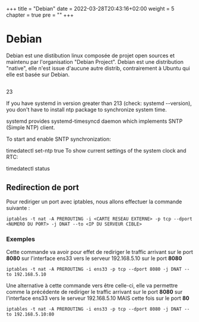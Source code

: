 +++
title = "Debian"
date = 2022-03-28T20:43:16+02:00
weight = 5
chapter = true
pre = ""
+++

# Debian

Debian est une distibution linux composée de projet open sources et maintenu par l'organisation "Debian Project". Debian est une distribution "native", elle n'est issue d'aucune autre distrib, contrairement à Ubuntu qui elle est basée sur Debian.


## 
23

If you have systemd in version greater than 213 (check: systemd --version), you don't have to install ntp package to synchronize system time.

systemd provides systemd-timesyncd daemon which implements SNTP (Simple NTP) client.

To start and enable SNTP synchronization:

timedatectl set-ntp true
To show current settings of the system clock and RTC:

timedatectl status

## Redirection de port 

Pour rediriger un port avec iptables, nous allons effectuer la commande suivante : 

```
iptables -t nat -A PREROUTING -i <CARTE RESEAU EXTERNE> -p tcp --dport <NUMERO DU PORT> -j DNAT --to <IP DU SERVEUR CIBLE>

```

### Exemples 

Cette commande va avoir pour effet de rediriger le traffic arrivant sur le port __8080__ sur l'interface ens33 vers le serveur 192.168.5.10 sur le port __8080__

```
iptables -t nat -A PREROUTING -i ens33 -p tcp --dport 8080 -j DNAT --to 192.168.5.10
```

Une alternative à cette commande vers être celle-ci, elle va permettre comme la précédente de rediriger le traffic arrivant sur le port __8080__ sur l'interface ens33 vers le serveur 192.168.5.10 MAIS cette fois sur le port __80__

```
iptables -t nat -A PREROUTING -i ens33 -p tcp --dport 8080 -j DNAT --to 192.168.5.10:80
```
